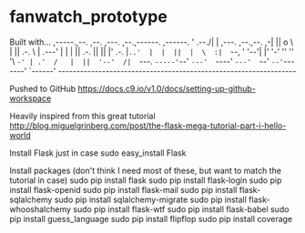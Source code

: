 # fanwatch_prototype

Built with...
     ,-----.,--.                  ,--. ,---.   ,--.,------.  ,------.
    '  .--./|  | ,---. ,--.,--. ,-|  || o   \  |  ||  .-.  \ |  .---'
    |  |    |  || .-. ||  ||  |' .-. |`..'  |  |  ||  |  \  :|  `--, 
    '  '--'\|  |' '-' ''  ''  '\ `-' | .'  /   |  ||  '--'  /|  `---.
     `-----'`--' `---'  `----'  `---'  `--'    `--'`-------' `------'
    ----------------------------------------------------------------- 

Pushed to GitHub
https://docs.c9.io/v1.0/docs/setting-up-github-workspace

Heavily inspired from this great tutorial
http://blog.miguelgrinberg.com/post/the-flask-mega-tutorial-part-i-hello-world

Install Flask just in case
sudo easy_install Flask

Install packages (don't think I need most of these, but want to match the tutorial in case)
sudo pip install flask
sudo pip install flask-login
sudo pip install flask-openid
sudo pip install flask-mail
sudo pip install flask-sqlalchemy
sudo pip install sqlalchemy-migrate
sudo pip install flask-whooshalchemy
sudo pip install flask-wtf
sudo pip install flask-babel
sudo pip install guess_language
sudo pip install flipflop
sudo pip install coverage